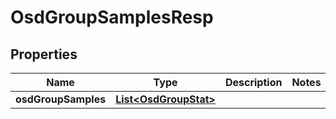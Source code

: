 # OsdGroupSamplesResp

## Properties
Name | Type | Description | Notes
------------ | ------------- | ------------- | -------------
**osdGroupSamples** | [**List&lt;OsdGroupStat&gt;**](OsdGroupStat.md) |  | 
